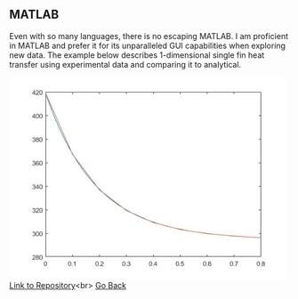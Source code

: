 ## MATLAB

Even with so many languages, there is no escaping MATLAB. I am proficient in MATLAB and prefer it for its unparalleled GUI capabilities when exploring new data. The example below describes 1-dimensional single fin heat transfer using experimental data and comparing it to analytical.<br>

<a href="https://github.com/mhatzi/matlab1DHT"><img src="images/HTComparison.jpg" width="500" height="363" border="0"></a><br>
[Link to Repository]("https://github.com/mhatzi/matlab1DHT")<br>
[Go Back]("https://mhatzi.github.io/")









